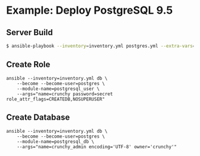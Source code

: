 # Example: Deploy PostgreSQL 9.5

## Server Build

```bash
$ ansible-playbook --inventory=inventory.yml postgres.yml --extra-vars="host=192.168.80.4 user=vagrant"
```

## Create Role

```
ansible --inventory=inventory.yml db \
    --become --become-user=postgres \
    --module-name=postgresql_user \
    --args="name=crunchy password=secret role_attr_flags=CREATEDB,NOSUPERUSER"
```

## Create Database

```
ansible --inventory=inventory.yml db \
    --become --become-user=postgres \
    --module-name=postgresql_db \
    --args="name=crunchy_admin encoding='UTF-8' owner='crunchy'"
```
